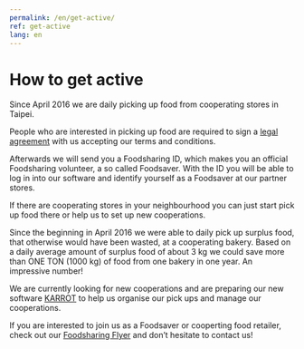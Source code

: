 ```yaml
---
permalink: /en/get-active/
ref: get-active
lang: en
---
```


# How to get active

Since April 2016 we are daily picking up food from cooperating stores in Taipei.

People who are interested in picking up food are required to sign a [legal agreement](https://drive.google.com/file/d/0B3xaZ_QoJKPfdUNjdWxaLVBWNEE/view?usp=sharing) with us accepting our terms and conditions.

Afterwards we will send you a Foodsharing ID, which makes you an official Foodsharing volunteer, a so called Foodsaver. With the ID you will be able to log in into our software and identify yourself as a Foodsaver at our partner stores.

If there are cooperating stores in your neighbourhood you can just start pick up food there or help us to set up new cooperations.

Since the beginning in April 2016 we were able to daily pick up surplus food, that otherwise would have been wasted, at a cooperating bakery. Based on a daily average amount of surplus food of about 3 kg we could save more than ONE TON (1000 kg) of food from one bakery in one year. An impressive number!

We are currently looking for new cooperations and are preparing our new software [KARROT](https://dev.karrot.world/#/groupPreview) to help us organise our pick ups and manage our cooperations.

If you are interested to join us as a Foodsaver or cooperting food retailer, check out our [Foodsharing Flyer](https://www.dropbox.com/s/2ccrvez1mopem79/FS%20Taiwan%20flyer%20051416_eng.pdf?dl=0) and don’t hesitate to contact us!
